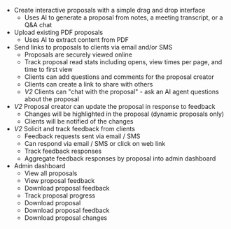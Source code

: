 - Create interactive proposals with a simple drag and drop interface
  - Uses AI to generate a proposal from notes, a meeting transcript, or a Q&A chat
- Upload existing PDF proposals  
  - Uses AI to extract content from PDF
- Send links to proposals to clients via email and/or SMS
  - Proposals are securely viewed online
  - Track proposal read stats including opens, view times per page, and time to first view
  - Clients can add questions and comments for the proposal creator
  - Clients can create a link to share with others
  - *V2* Clients can "chat with the proposal" - ask an AI agent questions about the proposal
- *V2* Proposal creator can update the proposal in response to feedback
  - Changes will be highlighted in the proposal (dynamic proposals only)
  - Clients will be notified of the changes
- *V2* Solicit and track feedback from clients
  - Feedback requests sent via email / SMS
  - Can respond via email / SMS or click on web link
  - Track feedback responses
  - Aggregate feedback responses by proposal into admin dashboard
- Admin dashboard
  - View all proposals
  - View proposal feedback
  - Download proposal feedback
  - Track proposal progress
  - Download proposal
  - Download proposal feedback
  - Download proposal changes